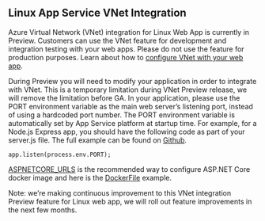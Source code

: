 ## Linux App Service VNet Integration

Azure Virtual Network (VNet) integration for Linux Web App is currently in Preview. Customers can use the VNet feature for development and integration testing with your web apps. Please do not use the feature for production purposes. Learn about how to [configure VNet with your web app](https://docs.microsoft.com/en-us/azure/app-service/web-sites-integrate-with-vnet#managing-the-vnet-integrations).  

During Preview you will need to modify your application in order to integrate with VNet. This is a temporary limitation during VNet Preview release, we will remove the limitation before GA.  In your application, please use the PORT environment variable as the main web server’s listening port, instead of using a hardcoded port number. The PORT environment variable is automatically set by App Service platform at startup time.  For example, for a Node.js Express app, you should have the following code as part of your server.js file. The full example can be found on [Github](https://github.com/Azure/app-service-quickstart-docker-images/tree/master/express-custom). 
~~~
app.listen(process.env.PORT); 
~~~
[ASPNETCORE_URLS](https://docs.microsoft.com/aspnet/core/fundamentals/host/web-host?view=aspnetcore-3.1#server-urls) is the recommended way to configure ASP.NET Core docker image and here is the [DockerFile](https://github.com/dotnet/dotnet-docker/blob/7c18c117d9bd2d35e30cdb4a1548ac14b9f0f037/3.0/aspnetcore-runtime/nanoserver-1809/amd64/Dockerfile) example.

Note: we’re making continuous improvement to this VNet integration Preview feature for Linux web app, we will roll out feature improvements in the next few months.

